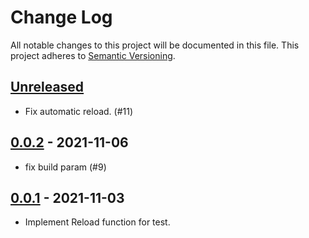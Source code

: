 # Change Log

All notable changes to this project will be documented in this file.
This project adheres to [Semantic Versioning](http://semver.org/).

## [Unreleased]

- Fix automatic reload. (#11) 

## [0.0.2] - 2021-11-06

-  fix build param (#9)

## [0.0.1] - 2021-11-03

- Implement Reload function for test.

[Unreleased]: https://github.com/kmdkuk/mcing-agent/compare/v0.0.1...HEAD
[0.0.2]: https://github.com/kmdkuk/mcing-agent/compare/v0.0.1...v0.0.2
[0.0.1]: https://github.com/kmdkuk/mcing-agent/compare/9287a6582cdec20945b681273bb14b8011d8c9a7...v0.0.1
